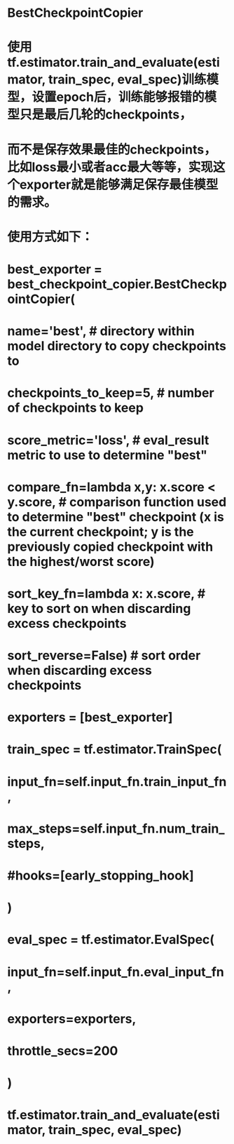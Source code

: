 # BestCheckpointCopier
# 使用tf.estimator.train_and_evaluate(estimator, train_spec, eval_spec)训练模型，设置epoch后，训练能够报错的模型只是最后几轮的checkpoints，
# 而不是保存效果最佳的checkpoints，比如loss最小或者acc最大等等，实现这个exporter就是能够满足保存最佳模型的需求。
# 使用方式如下：
#             best_exporter = best_checkpoint_copier.BestCheckpointCopier(
#                                name='best', # directory within model directory to copy checkpoints to
#                                checkpoints_to_keep=5, # number of checkpoints to keep
#                                score_metric='loss', # eval_result metric to use to determine "best"
#                                compare_fn=lambda x,y: x.score < y.score, # comparison function used to determine "best" checkpoint (x is the current checkpoint; y is the previously copied checkpoint with the highest/worst score)
#                                sort_key_fn=lambda x: x.score, # key to sort on when discarding excess checkpoints
#                                sort_reverse=False) # sort order when discarding excess checkpoints
#            exporters = [best_exporter]
#
#            train_spec = tf.estimator.TrainSpec(
#                    input_fn=self.input_fn.train_input_fn,
#                    max_steps=self.input_fn.num_train_steps,
#                    #hooks=[early_stopping_hook]
#                )
#
#            eval_spec = tf.estimator.EvalSpec(
#                    input_fn=self.input_fn.eval_input_fn,
#                    exporters=exporters,
#                    throttle_secs=200
#                )
#
#            tf.estimator.train_and_evaluate(estimator, train_spec, eval_spec)
#

